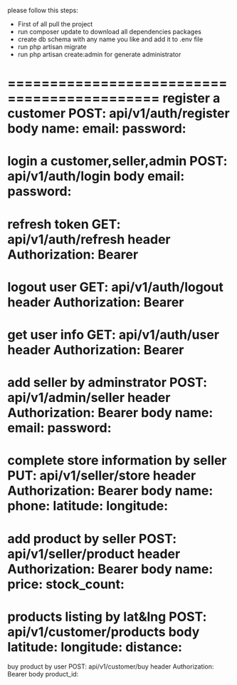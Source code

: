 please follow this steps:

- First of all pull the project
- run composer update to download all dependencies packages
- create db schema with any name you like and add it to .env file
- run php artisan migrate
- run php artisan create:admin for generate administrator

============================================
register a customer
POST: api/v1/auth/register
body
    name:
    email:
    password:
============================================                   
login a customer,seller,admin
POST: api/v1/auth/login
body
    email:
    password:
============================================
refresh token
GET: api/v1/auth/refresh
header
    Authorization: Bearer
============================================
logout user
GET: api/v1/auth/logout
header
    Authorization: Bearer
============================================
get user info
GET: api/v1/auth/user
header
    Authorization: Bearer
============================================
add seller by adminstrator
POST: api/v1/admin/seller
header
    Authorization: Bearer
body
    name:
    email:
    password:
============================================
complete store information by seller
PUT: api/v1/seller/store
header
    Authorization: Bearer
body
    name:
    phone:
    latitude:
    longitude:
============================================
add product by seller
POST: api/v1/seller/product
header
    Authorization: Bearer
body
    name:
    price:
    stock_count:
============================================
products listing by lat&lng
POST: api/v1/customer/products
body
   latitude:
    longitude:
    distance:
============================================
buy product by user
POST: api/v1/customer/buy
header
    Authorization: Bearer
body
    product_id:
